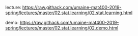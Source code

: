 lecture: https://raw.githack.com/umaine-mat400-2019-spring/lectures/master/02.stat.learning/02.stat.learning.html

demo: https://raw.githack.com/umaine-mat400-2019-spring/lectures/master/02.stat.learning/02.demo.html